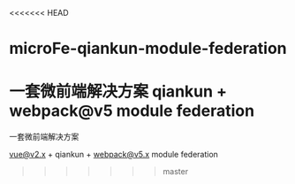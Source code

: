 <<<<<<< HEAD
# microFe-qiankun-module-federation
一套微前端解决方案 qiankun + webpack@v5 module federation 
=======
一套微前端解决方案 

vue@v2.x + qiankun + webpack@v5.x module federation
>>>>>>> master

